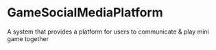 # GameSocialMediaPlatform
A system that provides a platform for users to communicate &amp; play mini game together
